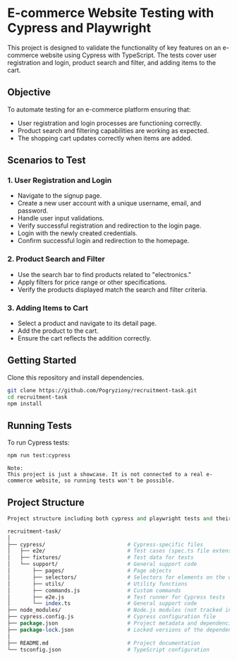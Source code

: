 # E-commerce Website Testing with Cypress and Playwright

This project is designed to validate the functionality of key features on an e-commerce website using Cypress with TypeScript. The tests cover user registration and login, product search and filter, and adding items to the cart.

## Objective

To automate testing for an e-commerce platform ensuring that:
- User registration and login processes are functioning correctly.
- Product search and filtering capabilities are working as expected.
- The shopping cart updates correctly when items are added.

## Scenarios to Test

### 1. User Registration and Login
- Navigate to the signup page.
- Create a new user account with a unique username, email, and password.
- Handle user input validations.
- Verify successful registration and redirection to the login page.
- Login with the newly created credentials.
- Confirm successful login and redirection to the homepage.

### 2. Product Search and Filter
- Use the search bar to find products related to "electronics."
- Apply filters for price range or other specifications.
- Verify the products displayed match the search and filter criteria.

### 3. Adding Items to Cart
- Select a product and navigate to its detail page.
- Add the product to the cart.
- Ensure the cart reflects the addition correctly.

## Getting Started

Clone this repository and install dependencies.

```bash
git clone https://github.com/Pogryziony/recruitment-task.git
cd recruitment-task
npm install
```

## Running Tests
To run Cypress tests:

```bash
npm run test:cypress
```

```
Note: 
This project is just a showcase. It is not connected to a real e-commerce website, so running tests won't be possible.
```

## Project Structure
```perl
Project structure including both cypress and playwright tests and their respective configurations:

recruitment-task/
│
├── cypress/                          # Cypress-specific files
│   ├── e2e/                          # Test cases (spec.ts file extension)
│   ├── fixtures/                     # Test data for tests          
│   └── support/                      # General support code   
│       ├── pages/                    # Page objects           
│       ├── selectors/                # Selectors for elements on the website          
│       ├── utils/                    # Utility functions           
│       ├── commands.js               # Custom commands          
│       ├── e2e.js                    # Test runner for Cypress tests           
│       └── index.ts                  # General support code
├── node_modules/                     # Node.js modules (not tracked in version control)
├── cypress.config.js                 # Cypress configuration file
├── package.json                      # Project metadata and dependencies
├── package-lock.json                 # Locked versions of the dependencies
│
├── README.md                         # Project documentation
└── tsconfig.json                     # TypeScript configuration
